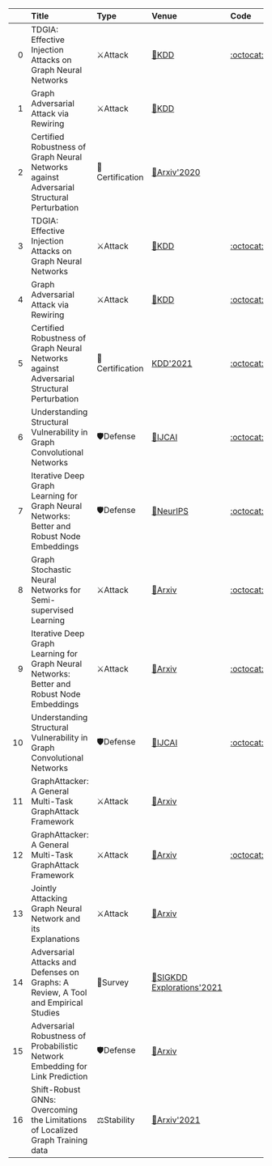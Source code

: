 |    | Title                                                                                      | Type            | Venue                                                                                        | Code                                                          |   Year | State   | Date       |
|---:|:-------------------------------------------------------------------------------------------|:----------------|:---------------------------------------------------------------------------------------------|:--------------------------------------------------------------|-------:|:--------|:-----------|
|  0 | TDGIA: Effective Injection Attacks on Graph Neural Networks                                | ⚔Attack         | [📝KDD](https://arxiv.org/abs/2106.06663)                                                    | [:octocat:Code](https://github.com/THUDM/tdgia)               |   2021 | Removed | 2021-08-17 |
|  1 | Graph Adversarial Attack via Rewiring                                                      | ⚔Attack         | [📝KDD](https://arxiv.org/abs/1906.03750)                                                    |                                                               |   2021 | Removed | 2021-08-17 |
|  2 | Certified Robustness of Graph Neural Networks against Adversarial Structural Perturbation  | 🔐Certification | [📝Arxiv'2020](https://arxiv.org/abs/2008.10715)                                             |                                                               |   2020 | Removed | 2021-08-17 |
|  3 | TDGIA: Effective Injection Attacks on Graph Neural Networks                                | ⚔Attack         | [📝KDD](https://dl.acm.org/doi/abs/10.1145/3447548.3467314)                                  | [:octocat:Code](https://github.com/THUDM/tdgia)               |   2021 | Added   | 2021-08-17 |
|  4 | Graph Adversarial Attack via Rewiring                                                      | ⚔Attack         | [📝KDD](https://dl.acm.org/doi/abs/10.1145/3447548.3467416)                                  | [:octocat:Code](https://github.com/alge24/ReWatt)             |   2021 | Added   | 2021-08-17 |
|  5 | Certified Robustness of Graph Neural Networks against Adversarial Structural Perturbation  | 🔐Certification | [KDD'2021](https://dl.acm.org/doi/abs/10.1145/3447548.3467295)                               | [:octocat:Code](https://github.com/binghuiwang/CertifyGNN)    |   2021 | Added   | 2021-08-17 |
|  6 | Understanding Structural Vulnerability in Graph Convolutional Networks                     | 🛡Defense        | [📝IJCAI]()                                                                                  | [:octocat:Code](https://github.com/EdisonLeeeee/MedianGCN)    |   2021 | Removed | 2021-08-16 |
|  7 | Iterative Deep Graph Learning for Graph Neural Networks: Better and Robust Node Embeddings | 🛡Defense        | [📝NeurIPS](https://arxiv.org/abs/2006.13009)                                                | [:octocat:Code](https://github.com/hugochan/IDGL)             |   2020 | Removed | 2021-08-16 |
|  8 | Graph Stochastic Neural Networks for Semi-supervised Learning                              | ⚔Attack         | [📝Arxiv](https://papers.nips.cc/paper/2020/file/e586a4f55fb43a540c2e9dab45e00f53-Paper.pdf) | [:octocat:Code](https://github.com/GSNN/GSNN)                 |   2021 | Added   | 2021-08-16 |
|  9 | Iterative Deep Graph Learning for Graph Neural Networks: Better and Robust Node Embeddings | ⚔Attack         | [📝Arxiv](https://arxiv.org/abs/2006.13009)                                                  | [:octocat:Code](https://github.com/hugochan/IDGL)             |   2021 | Added   | 2021-08-16 |
| 10 | Understanding Structural Vulnerability in Graph Convolutional Networks                     | 🛡Defense        | [📝IJCAI](https://arxiv.org/abs/2108.06280)                                                  | [:octocat:Code](https://github.com/EdisonLeeeee/MedianGCN)    |   2021 | Added   | 2021-08-16 |
| 11 | GraphAttacker: A General Multi-Task GraphAttack Framework                                  | ⚔Attack         | [📝Arxiv](https://arxiv.org/abs/2101.06855)                                                  |                                                               |   2021 | Removed | 2021-08-10 |
| 12 | GraphAttacker: A General Multi-Task GraphAttack Framework                                  | ⚔Attack         | [📝Arxiv](https://arxiv.org/abs/2101.06855)                                                  | [:octocat:Code](https://github.com/honoluluuuu/GraphAttacker) |   2021 | Added   | 2021-08-10 |
| 13 | Jointly Attacking Graph Neural Network and its Explanations                                | ⚔Attack         | [📝Arxiv](https://arxiv.org/abs/2108.03388)                                                  |                                                               |   2021 | Added   | 2021-08-10 |
| 14 | Adversarial Attacks and Defenses on Graphs: A Review, A Tool and Empirical Studies         | 📃Survey        | [📝SIGKDD Explorations'2021](https://arxiv.org/abs/2003.00653)                               |                                                               |   2021 | Added   | 2021-08-10 |
| 15 | Adversarial Robustness of Probabilistic Network Embedding for Link Prediction              | 🛡Defense        | [📝Arxiv](https://arxiv.org/abs/2107.01936)                                                  |                                                               |   2021 | Added   | 2021-08-10 |
| 16 | Shift-Robust GNNs: Overcoming the Limitations of Localized Graph Training data             | ⚖Stability      | [📝Arxiv'2021](https://www.ijcai.org/Proceedings/2020/181)                                   |                                                               |   2021 | Added   | 2021-08-04 |